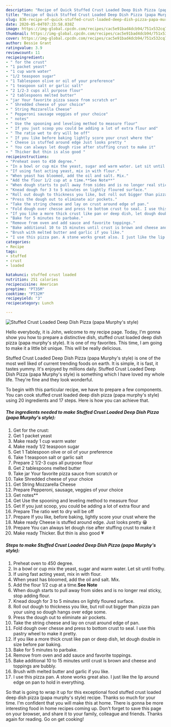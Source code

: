 ```yaml
---
description: "Recipe of Quick Stuffed Crust Loaded Deep Dish Pizza (papa Murphy&amp;#39;s style)"
title: "Recipe of Quick Stuffed Crust Loaded Deep Dish Pizza (papa Murphy&amp;#39;s style)"
slug: 836-recipe-of-quick-stuffed-crust-loaded-deep-dish-pizza-papa-murphy-and-39-s-style
date: 2020-05-04T07:33:58.038Z
image: https://img-global.cpcdn.com/recipes/cac5e91bad4dcb94/751x532cq70/stuffed-crust-loaded-deep-dish-pizza-papa-murphys-style-recipe-main-photo.jpg
thumbnail: https://img-global.cpcdn.com/recipes/cac5e91bad4dcb94/751x532cq70/stuffed-crust-loaded-deep-dish-pizza-papa-murphys-style-recipe-main-photo.jpg
cover: https://img-global.cpcdn.com/recipes/cac5e91bad4dcb94/751x532cq70/stuffed-crust-loaded-deep-dish-pizza-papa-murphys-style-recipe-main-photo.jpg
author: Bessie Grant
ratingvalue: 3.9
reviewcount: 11
recipeingredient:
- " for the crust"
- "1 packet yeast"
- "1 cup warm water"
- "1/2 teaspoon sugar"
- "1 Tablespoon olive or oil of your preference"
- "1 teaspoon salt or garlic salt"
- "2 1/2-3 cups all purpose flour"
- "2 tablespoons melted butter"
- "jar Your favorite pizza sauce from scratch or"
- " Shredded cheese of your choice"
- " String Mozzarella Cheese"
- " Pepperoni sausage veggies of your choice"
- " notes"
- " Use the spooning and leveling method to measure flour"
- " If you just scoop you could be adding a lot of extra flour and"
- " The ratio wet to dry will be off"
- " If you like before baking lightly score your crust where the"
- " Cheese is stuffed around edge Just looks pretty "
- " You can always let dough rise after stuffing crust to make it"
- " Thicker But thin is also good "
recipeinstructions:
- "Preheat oven to 450 degree."
- "In a bowl or cup mix the yeast, sugar and warm water. Let sit until frothy."
- "If using fast acting yeast, mix in with flour."
- "When yeast has bloomed, add the oil and salt. Mix."
- "Add the flour 1/2 cup at a time.**See Note**"
- "When dough starts to pull away from sides and is no longer real sticky, stop adding flour."
- "Knead dough for 3 to 5 minutes on lightly floured surface."
- "Roll out dough to thickness you like, but roll out bigger than pizza pan your using so dough hangs over edge some."
- "Press the dough out to eliminate air pockets."
- "Take the string cheese and lay on crust around edge of pan."
- "Fold dough over chesse and press to bottom crust to seal. I use this pastry wheel to make it pretty."
- "If you like a more thick crust like pan or deep dish, let dough double in size before par baking."
- "Bake for 5 minutes to parbake."
- "Remove from oven and add sauce and favorite toppings."
- "Bake additional 10 to 15 minutes until crust is brown and cheese and toppings are bubbly."
- "Brush with melted butter and garlic if you like."
- "I use this pizza pan. A stone works great also. I just like the lip around edge on pan to hold in everything."
categories:
- Recipe
tags:
- stuffed
- crust
- loaded

katakunci: stuffed crust loaded 
nutrition: 251 calories
recipecuisine: American
preptime: "PT35M"
cooktime: "PT32M"
recipeyield: "3"
recipecategory: Lunch

---
```



![Stuffed Crust Loaded Deep Dish Pizza (papa Murphy&#39;s style)](https://img-global.cpcdn.com/recipes/cac5e91bad4dcb94/751x532cq70/stuffed-crust-loaded-deep-dish-pizza-papa-murphys-style-recipe-main-photo.jpg)

Hello everybody, it is John, welcome to my recipe page. Today, I'm gonna show you how to prepare a distinctive dish, stuffed crust loaded deep dish pizza (papa murphy&#39;s style). It is one of my favorites. This time, I am going to make it a little bit unique. This will be really delicious.



Stuffed Crust Loaded Deep Dish Pizza (papa Murphy&#39;s style) is one of the most well liked of current trending foods on earth. It is simple, it is fast, it tastes yummy. It's enjoyed by millions daily. Stuffed Crust Loaded Deep Dish Pizza (papa Murphy&#39;s style) is something which I have loved my whole life. They're fine and they look wonderful.


To begin with this particular recipe, we have to prepare a few components. You can cook stuffed crust loaded deep dish pizza (papa murphy&#39;s style) using 20 ingredients and 17 steps. Here is how you can achieve that.

<!--inarticleads1-->

##### The ingredients needed to make Stuffed Crust Loaded Deep Dish Pizza (papa Murphy&#39;s style):

1. Get  for the crust:
1. Get 1 packet yeast
1. Make ready 1 cup warm water
1. Make ready 1/2 teaspoon sugar
1. Get 1 Tablespoon olive or oil of your preference
1. Take 1 teaspoon salt or garlic salt
1. Prepare 2 1/2-3 cups all purpose flour
1. Get 2 tablespoons melted butter
1. Take jar Your favorite pizza sauce from scratch or
1. Take  Shredded cheese of your choice
1. Get  String Mozzarella Cheese
1. Prepare  Pepperoni, sausage, veggies of your choice
1. Get  notes**
1. Get  Use the spooning and leveling method to measure flour
1. Get  If you just scoop, you could be adding a lot of extra flour and
1. Prepare  The ratio wet to dry will be off
1. Prepare  If you like, before baking, lightly score your crust where the
1. Make ready  Cheese is stuffed around edge. Just looks pretty 😁
1. Prepare  You can always let dough rise after stuffing crust to make it
1. Make ready  Thicker. But thin is also good 💗




<!--inarticleads2-->

##### Steps to make Stuffed Crust Loaded Deep Dish Pizza (papa Murphy&#39;s style):

1. Preheat oven to 450 degree.
1. In a bowl or cup mix the yeast, sugar and warm water. Let sit until frothy.
1. If using fast acting yeast, mix in with flour.
1. When yeast has bloomed, add the oil and salt. Mix.
1. Add the flour 1/2 cup at a time.**See Note**
1. When dough starts to pull away from sides and is no longer real sticky, stop adding flour.
1. Knead dough for 3 to 5 minutes on lightly floured surface.
1. Roll out dough to thickness you like, but roll out bigger than pizza pan your using so dough hangs over edge some.
1. Press the dough out to eliminate air pockets.
1. Take the string cheese and lay on crust around edge of pan.
1. Fold dough over chesse and press to bottom crust to seal. I use this pastry wheel to make it pretty.
1. If you like a more thick crust like pan or deep dish, let dough double in size before par baking.
1. Bake for 5 minutes to parbake.
1. Remove from oven and add sauce and favorite toppings.
1. Bake additional 10 to 15 minutes until crust is brown and cheese and toppings are bubbly.
1. Brush with melted butter and garlic if you like.
1. I use this pizza pan. A stone works great also. I just like the lip around edge on pan to hold in everything.




So that is going to wrap it up for this exceptional food stuffed crust loaded deep dish pizza (papa murphy&#39;s style) recipe. Thanks so much for your time. I'm confident that you will make this at home. There is gonna be more interesting food in home recipes coming up. Don't forget to save this page on your browser, and share it to your family, colleague and friends. Thanks again for reading. Go on get cooking!
